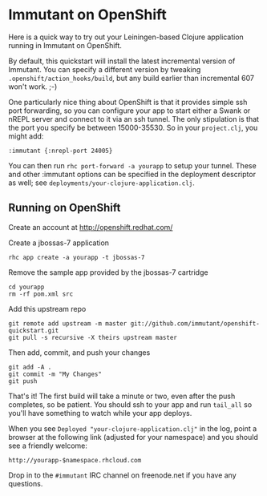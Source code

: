 Immutant on OpenShift
=========================

Here is a quick way to try out your Leiningen-based Clojure
application running in Immutant on OpenShift.

By default, this quickstart will install the latest incremental
version of Immutant. You can specify a different version by tweaking
`.openshift/action_hooks/build`, but any build earlier than
incremental 607 won't work. ;-)

One particularly nice thing about OpenShift is that it provides simple
ssh port forwarding, so you can configure your app to start either a
Swank or nREPL server and connect to it via an ssh tunnel. The only
stipulation is that the port you specify be between 15000-35530. So in
your `project.clj`, you might add:

    :immutant {:nrepl-port 24005}

You can then run `rhc port-forward -a yourapp` to setup your tunnel.
These and other :immutant options can be specified in the deployment
descriptor as well; see `deployments/your-clojure-application.clj`.

Running on OpenShift
--------------------

Create an account at http://openshift.redhat.com/

Create a jbossas-7 application

    rhc app create -a yourapp -t jbossas-7

Remove the sample app provided by the jbossas-7 cartridge

    cd yourapp
    rm -rf pom.xml src

Add this upstream repo

    git remote add upstream -m master git://github.com/immutant/openshift-quickstart.git
    git pull -s recursive -X theirs upstream master

Then add, commit, and push your changes

    git add -A .
    git commit -m "My Changes"
    git push

That's it! The first build will take a minute or two, even after the
push completes, so be patient. You should ssh to your app and run
`tail_all` so you'll have something to watch while your app deploys.

When you see `Deployed "your-clojure-application.clj"` in the log,
point a browser at the following link (adjusted for your namespace)
and you should see a friendly welcome:

    http://yourapp-$namespace.rhcloud.com

Drop in to the `#immutant` IRC channel on freenode.net if you have any
questions.

